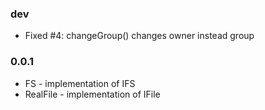 ### dev

* Fixed #4: changeGroup() changes owner instead group

### 0.0.1

* FS - implementation of IFS
* RealFile - implementation of IFile
